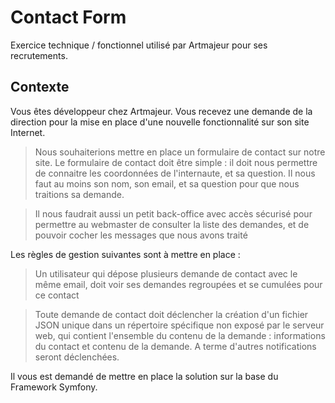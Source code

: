 # Contact Form

Exercice technique / fonctionnel utilisé par Artmajeur pour ses recrutements.


## Contexte

Vous êtes développeur chez Artmajeur. Vous recevez une demande de la direction pour la mise en place d'une nouvelle fonctionnalité sur son site Internet.


> Nous souhaiterions mettre en place un formulaire de contact sur notre site.
> Le formulaire de contact doit être simple : il doit nous permettre de connaitre les coordonnées de l'internaute, et sa question.
> Il nous faut au moins son nom, son email, et sa question pour que nous traitions sa demande.

> Il nous faudrait aussi un petit back-office avec accès sécurisé pour permettre au webmaster de consulter la liste des demandes, et de pouvoir cocher les messages que nous avons traité

Les règles de gestion suivantes sont à mettre en place :

> Un utilisateur qui dépose plusieurs demande de contact avec le même email, doit voir ses demandes regroupées et se cumulées pour ce contact

> Toute demande de contact doit déclencher la création d'un fichier JSON unique dans un répertoire spécifique non exposé par le serveur web, qui contient l'ensemble du contenu de la demande : informations du contact et contenu de la demande. A terme d'autres notifications seront déclenchées.

Il vous est demandé de mettre en place la solution sur la base du Framework Symfony.


